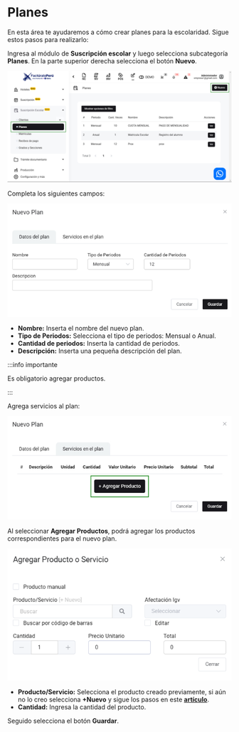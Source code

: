 # Planes

En esta área te ayudaremos a cómo crear planes para la escolaridad. Sigue estos pasos para realizarlo:

Ingresa al módulo de **Suscripción escolar** y luego selecciona subcategoría **Planes**. En la parte superior derecha selecciona el botón **Nuevo**.

![Alt text](img/nuevoplan1.jpg)

Completa los siguientes campos:

![Alt text](img/nuevoplan.jpg)

* **Nombre:** Inserta el nombre del nuevo plan.
* **Tipo de Periodos:** Selecciona el tipo de periodos: Mensual o Anual.
* **Cantidad de periodos:** Inserta la cantidad de periodos.
* **Descripción:** Inserta una pequeña descripción del plan.

:::info importante

Es obligatorio agregar productos.

:::

Agrega servicios al plan:

![Alt text](img/nuevoplan2.jpg)

Al seleccionar **Agregar Productos**, podrá agregar los productos correspondientes para el nuevo plan.

![Alt text](img/nuevoplan3.jpg)

* **Producto/Servicio:** Selecciona el producto creado previamente, si aún no lo creo selecciona **+Nuevo** y sigue los pasos en este **[artículo](https://manual.uio.la/Pro7/modulos/Esenciales/productos-servicios/Productos-Creacion-basica)**.
* **Cantidad:** Ingresa la cantidad del producto.

Seguido selecciona el botón **Guardar**.
